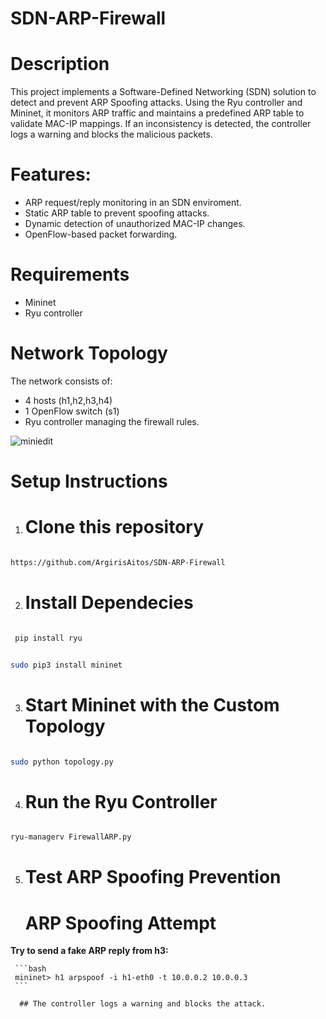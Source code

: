 # SDN-ARP-Firewall


# Description 
This project implements a Software-Defined Networking (SDN) solution to detect and prevent ARP Spoofing attacks. Using the Ryu controller and Mininet, it monitors ARP traffic and maintains a predefined ARP table to validate MAC-IP mappings. If an inconsistency is detected, the controller logs a warning and blocks the malicious packets.


# Features:

- ARP request/reply monitoring in an SDN enviroment.
- Static ARP table to prevent spoofing attacks.
- Dynamic detection of unauthorized MAC-IP changes.
- OpenFlow-based packet forwarding.


 # Requirements 

 - Mininet
 - Ryu controller



# Network Topology
 The network consists of:

 - 4 hosts (h1,h2,h3,h4)
 - 1 OpenFlow switch (s1)
 - Ryu controller managing the firewall rules.

![miniedit](https://github.com/user-attachments/assets/45d6f274-2c6c-4b2c-92a1-abeed99c72dc)


# Setup Instructions 

1. # Clone this repository 
```bash 

https://github.com/ArgirisAitos/SDN-ARP-Firewall

```

2. # Install Dependecies

 ```bash

  pip install ryu 

  ```
  ```bash

  sudo pip3 install mininet 
  
  ```

  3. # Start Mininet with the Custom Topology

  ```bash

  sudo python topology.py 
  
  ```
4. # Run the Ryu Controller 

  ```bash 

  ryu-managerv FirewallARP.py

  ```

  5. # Test ARP Spoofing Prevention 


     # ARP Spoofing Attempt

   **Try to send a fake ARP reply from  h3:**

     ```bash
     mininet> h1 arpspoof -i h1-eth0 -t 10.0.0.2 10.0.0.3 
     ```
      
      ## The controller logs a warning and blocks the attack.














